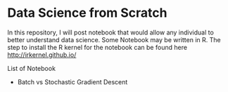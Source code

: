 # Data Science from Scratch

In this repository, I will post notebook that would allow any individual to better understand data science.
Some Notebook may be written in R. The step to install the R kernel for the notebook can be found here http://irkernel.github.io/

List of Notebook
- Batch vs Stochastic Gradient Descent

